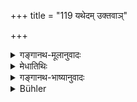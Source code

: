 +++
title = "119 यथेदम् उक्तवाञ्"

+++

<details><summary>गङ्गानथ-मूलानुवादः</summary>

You also learn from me to-day, these teachings,—just as they were, in the past promulgated by Manu, on being questioned by me.—(119)
</details>

<details><summary>मेधातिथिः</summary>

अवधानार्थः प्रतिबोधः ॥ १.११९ ॥

**इति मानवे धर्मशास्त्रे भृगुप्रोक्तायां संहितायां **

**प्रथमो ऽध्यायः**

**इति श्रीभट्टमेधातिथिविरचिते मनुभाष्ये **

**प्रथमो ऽध्यायः**
</details>

<details><summary>गङ्गानथ-भाष्यानुवादः</summary>

This address to the sages is for the purpose of attracting their attention.—(119)



Thus in the Institutes of Law promulgated by Manu, in the compilation expounded by Bhṛgu, the first *Discourse*.

Also

In the *Bhāṣya* by Bhatta Medhātithi.
</details>

<details><summary>Bühler</summary>

119	As Manu, in reply to my questions, formerly promulgated these Institutes, even so learn ye also the (whole work) from me.
</details>
